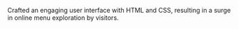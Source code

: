 Crafted an engaging user interface with HTML and CSS, resulting in a surge in online menu exploration by visitors.
